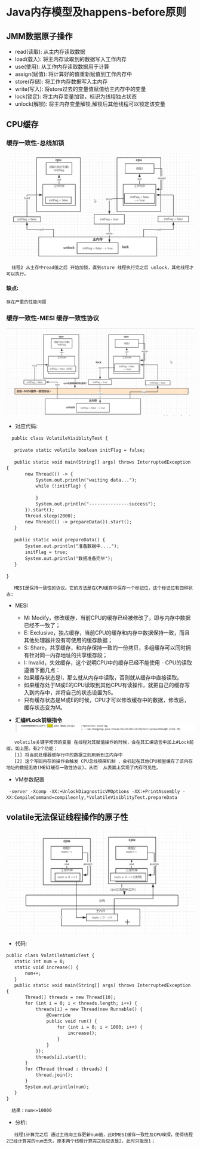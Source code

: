 # Java内存模型及happens-before原则
## JMM数据原子操作
 - read(读取): 从主内存读取数据
 - load(载入): 将主内存读取到的数据写入工作内存
 - use(使用): 从工作内存读取数据用于计算
 - assign(赋值): 将计算好的值重新赋值到工作内存中
 - store(存储): 将工作内存数据写入主内存
 - write(写入): 将store过去的变量值赋值给主内存中的变量
 - lock(锁定): 将主内存变量加锁，标识为线程独占状态
 - unlock(解锁): 将主内存变量解锁,解锁后其他线程可以锁定该变量
 ## CPU缓存
 ### 缓存一致性-总线加锁
 ![](/about/media/pic/总线加锁.png)
``` 
  线程2 从主存中read值之后 开始加锁，直到store 线程执行完之后 unlock，其他线程才可以执行。
```
#### 缺点:
```
存在严重的性能问题
``` 
### 缓存一致性-MESI 缓存一致性协议
 ![](/about/media/pic/MESI缓存一致性协议.png)
 - 对应代码:
 ```
   public class VolatileVisiblityTest {

    private static volatile boolean initFlag = false;

    public static void main(String[] args) throws InterruptedException {
        new Thread(() -> {
            System.out.println("waiting data...");
            while (!initFlag) {

            }
            System.out.println("---------------success");
        }).start();
        Thread.sleep(2000);
        new Thread(() -> prepareData()).start();
    }

    public static void prepareData() {
        System.out.println("准备数据中....");
        initFlag = true;
        System.out.println("数据准备完毕");
    }

}

 ```
 ```
    MESI是保持一致性的协议。它的方法是在CPU缓存中保存一个标记位，这个标记位有四种状态:
 ```  
   - MESI
     -  M: Modify，修改缓存，当前CPU的缓存已经被修改了，即与内存中数据已经不一致了；
     -  E: Exclusive，独占缓存，当前CPU的缓存和内存中数据保持一致，而且其他处理器并没有可使用的缓存数据；
     -  S: Share，共享缓存，和内存保持一致的一份拷贝，多组缓存可以同时拥有针对同一内存地址的共享缓存段；
     -  I: Invalid，失效缓存，这个说明CPU中的缓存已经不能使用 
    - CPU的读取遵循下面几点：
      - 如果缓存状态是I，那么就从内存中读取，否则就从缓存中直接读取。
      - 如果缓存处于M或E的CPU读取到其他CPU有读操作，就把自己的缓存写入到内存中，并将自己的状态设置为S。
      - 只有缓存状态是M或E的时候，CPU才可以修改缓存中的数据，修改后，缓存状态变为M。 
 
- **汇编#Lock前缀指令**
 ![](/about/media/pic/汇编Lock前缀指令.png)
```
   volatile关键字修饰的变量 在线程对其赋值操作的时候，会在其汇编语言中加上#Lock前缀，如上图。有2个功能：
   [1] 将当前处理器缓存行中的数据立刻刷新到主内存中
   [2] 这个写回内存的操作会触发 CPU总线嗅探机制 ，会引起在其他CPU核里缓存了该内存地址的数据无效(MESI缓存一致性协议)。从而  从表面上实现了内存可见性。
```
 - VM参数配置
 ```
  -server -Xcomp -XX:+UnlockDiagnosticVMOptions -XX:+PrintAssembly -XX:CompileCommand=compileonly,*VolatileVisiblityTest.prepareData
 ```
## volatile无法保证线程操作的原子性
![](/about/media/pic/volatile无法保证线程操作的原子性.png)
 - 代码:
 ```
 public class VolatileAtomicTest {
    static int num = 0;
    static void increase() {
        num++;
    }
    public static void main(String[] args) throws InterruptedException {
        Thread[] threads = new Thread[10];
        for (int i = 0; i < threads.length; i++) {
            threads[i] = new Thread(new Runnable() {
                @Override
                public void run() {
                    for (int i = 0; i < 1000; i++) {
                        increase();
                    }
                }
            });
            threads[i].start();
        }
        for (Thread thread : threads) {
            thread.join();
        }
        System.out.println(num);
    }
}
 ```
```
  结果：num<=10000
```
 - 分析:
 ```
    线程1计算完之后 通过主线向主存更新num值，此时MESI缓存一致性及CPU嗅探，使得线程2已经计算完的num丢失。原本两个线程计算完之后应该是2，此时只能是1；
 ```

